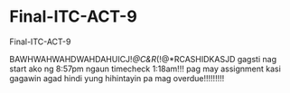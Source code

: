 # Final-ITC-ACT-9
Final-ITC-ACT-9


BAWHWAHWAHDWAHDAHUICJ!*@C&R*(!@*RCASHIDKASJD gagsti nag start ako ng 8:57pm ngaun timecheck 1:18am!!! pag may assignment kasi gagawin agad hindi yung hihintayin pa mag overdue!!!!!!!!!
